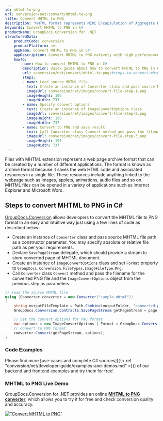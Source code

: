 ```yaml
---
id: mhtml-to-png
url: conversion/net/convert/mhtml-to-png
title: Convert MHTML to PNG
description: "MHTML format represents MIME Encapsulation of Aggregate HTML with .mhtml extension. Learn how to convert MHTML to PNG file programmatically in C# language using GroupDocs.Conversion for .NET library."
keywords: Convert MHTML to PNG in C#
productName: GroupDocs.Conversion for .NET
structuredData:
    productCode: conversion
    productPlatform: net
    appName: Convert MHTML to PNG in C#
    appDescription: Convert MHTML to PNG natively with high performance using C# language and server side GroupDocs.Conversion for .NET APIs, without the use of any software like Microsoft or Open Office.
    howTo:
        name: How to convert MHTML to PNG in C# 
        description: Quick guide about how to convert MHTML to PNG in C# with high performance and accuracy.
        url: conversion/net/convert/mhtml-to-png/#steps-to-convert-mhtml-to-png-in-c
        steps:
        - name: Load source MHTML file 
          text: Create an instance of Converter class and pass source MHTML file path as a constructor parameter. You may specify absolute or relative file path as per your requirements. 
          imageUrl: conversion/net/images/convert-file-step-1.png
          imageHeight: 196
          imageWidth: 737
        - name: Specify convert options 
          text: Create an instance of ImageConvertOptions class.
          imageUrl: conversion/net/images/convert-file-step-2.png
          imageHeight: 196
          imageWidth: 737
        - name: Convert to PNG and save result 
          text: Call Converter class Convert method and pass the filename for the converted HTML file and the ImageConvertOptions object from the previous step as parameters.
          imageUrl: conversion/net/images/convert-file-step-3.png
          imageHeight: 196
          imageWidth: 737
---
```


Files with MHTML extension represent a web page archive format that can be created by a number of different applications. The format is known as archive format because it saves the web HTML code and associated resources in a single file. These resources include anything linked to the webpage such as images, applets, animations, audio files and so on. MHTML files can be opened in a variety of applications such as Internet Explorer and Microsoft Word.

## Steps to convert MHTML to PNG in C#

[GroupDocs.Conversion](https://products.groupdocs.com/conversion/net) allows developers to convert the MHTML file to PNG format in an easy and intuitive way just using a few lines of code as described below:

* Create an instance of `Converter` class and pass source MHTML file path as a constructor parameter. You may specify absolute or relative file path as per your requirements. 
* Declare `SavePageStream` delegate, which should provide a stream to store converted page of MHTML document.
* Create an instance of `ImageConvertOptions` class and set `Format` property to `GroupDocs.Conversion.FileTypes.ImageFileType.Png`.
* Call `Converter` class `Convert` method and pass the filename for the converted PNG file and the `ImageConvertOptions` object from the previous step as parameters.

```csharp
// Load the source MHTML file
using (Converter converter = new Converter("sample.mhtml"))
{
    string outputFileTemplate = Path.Combine(outputFolder, "converted-page-{0}.png");
    GroupDocs.Conversion.Contracts.SavePageStream getPageStream = page => new FileStream(string.Format(outputFileTemplate, page), FileMode.Create);

    // Set the convert options for PNG format
    var options = new ImageConvertOptions { Format = GroupDocs.Conversion.FileTypes.ImageFileType.Png };   
    // Convert to PNG format
    converter.Convert(getPageStream, options);
}
```

### Code Examples

Please find more [use-cases and complete C# sources]({{< ref "conversion/net/developer-guide/examples-and-demos.md" >}}) of our backend and frontend examples and try them for free!

### MHTML to PNG Live Demo

GroupDocs.Conversion for .NET provides an online [**MHTML to PNG converter**](https://products.groupdocs.app/conversion/mhtml-to-png), which allows you to try it for free and check conversion quality and accuracy.

[!["Convert MHTML to PNG"](conversion/net/images/convert-to-png/convert-mhtml-to-png.png)](https://products.groupdocs.app/conversion/mhtml-to-png)